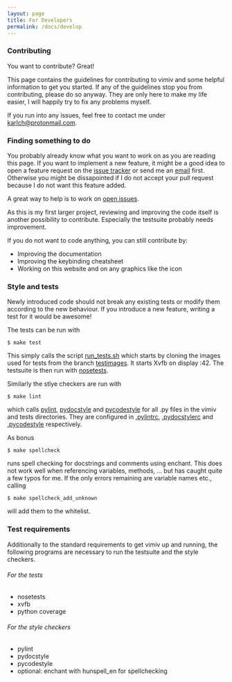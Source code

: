 ```yaml
---
layout: page
title: For Developers
permalink: /docs/develop
---
```


### Contributing

You want to contribute? Great!

This page contains the guidelines for contributing to vimiv and some helpful
information to get you started. If any of the guidelines stop you from
contributing, please do so anyway. They are only here to make my life easier, I
will happily try to fix any problems myself.

If you run into any issues, feel free to contact me under
[karlch@protonmail.com](mailto:karlch@protonmail.com).

### Finding something to do
You probably already know what you want to work on as you are reading this
page. If you want to implement a new feature, it might be a good idea to open a
feature request on the [issue tracker](https://github.com/karlch/vimiv/issues)
or send me an [email](mailto:karlch@protonmail.com) first. Otherwise you might
be dissapointed if I do not accept your pull request because I do not want this
feature added.

A great way to help is to work on
[open issues](https://github.com/karlch/vimiv/issues).

As this is my first larger project, reviewing and improving the code itself
is another possibility to contribute. Especially the testsuite probably
needs improvement.

If you do not want to code anything, you can still contribute by:
* Improving the documentation
* Improving the keybinding cheatsheet
* Working on this website and on any graphics like the icon

### Style and tests

Newly introduced code should not break any existing tests or modify them
according to the new behaviour. If you introduce a new feature, writing a
test for it would be awesome!

The tests can be run with
```
$ make test
```
This simply calls the script
<a href="https://github.com/karlch/vimiv/blob/master/scripts/run_tests.sh" class="filename">run_tests.sh</a>
which starts by cloning the images used for tests from the branch
<a href="https://github.com/karlch/vimiv/tree/testimages">testimages</a>. It
starts Xvfb on display :42. The testsuite is then run with
<a href="https://nose.readthedocs.io/en/latest/">nosetests</a>.

Similarly the stlye checkers are run with
```
$ make lint
```
which calls
<a href="https://www.pylint.org/">pylint</a>,
<a href="http://www.pydocstyle.org/en/latest/">pydocstyle</a> and
<a href="https://pycodestyle.readthedocs.io/en/latest/#">pycodestyle</a>
for all .py files in the vimiv and tests directories. They are configured in
<a href="https://github.com/karlch/vimiv/blob/master/.pylintrc" class="filename">.pylintrc</a>,
<a href="https://github.com/karlch/vimiv/blob/master/.pydocstylerc" class="filename">.pydocstylerc</a> and
<a href="https://github.com/karlch/vimiv/blob/master/.pycodestyle" class="filename">.pycodestyle</a>
respectively.

As bonus
```
$ make spellcheck
```
runs spell checking for docstrings and comments using enchant. This does not
work well when referencing variables, methods, ... but has caught quite a few
typos for me. If the only errors remaining are variable names etc., calling
```
$ make spellcheck_add_unknown
```
will add them to the whitelist.

### Test requirements
Additionally to the standard requirements to get vimiv up and running, the
following programs are necessary to run the testsuite and the style
checkers.

###### For the tests
* nosetests
* xvfb
* python coverage

###### For the style checkers
* pylint
* pydocstyle
* pycodestyle
* optional: enchant with hunspell_en for spellchecking
